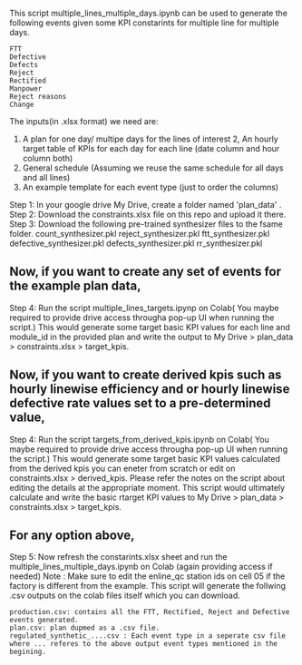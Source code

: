This script  multiple_lines_multiple_days.ipynb can be used to generate the following events given some KPI constarints for multiple line for multiple days.

    FTT
    Defective
    Defects
    Reject
    Rectified
    Manpower
    Reject reasons
    Change

The inputs(in .xlsx format) we need are:

1. A plan for one day/ multipe days for the lines of interest
2, An hourly target table of KPIs for each day for each line (date column and hour column both)
3. General schedule (Assuming we reuse the same schedule for all days and all lines)
4. An example template for each event type (just to order the columns)


Step 1: In your google drive My Drive, create a folder named 'plan_data' .
Step 2: Download the constraints.xlsx file on this repo and upload it there.
Step 3: Download the following pre-trained synthesizer files to the fsame folder.
    count_synthesizer.pkl
    reject_synthesizer.pkl
    ftt_synthesizer.pkl
    defective_synthesizer.pkl
    defects_synthesizer.pkl
    rr_synthesizer.pkl

Now, if you want to create any set of events for the example plan data, 
-----------------------------------------------------------------------

Step 4: Run the script multiple_lines_targets.ipynp on Colab( You maybe required to provide drive access througha pop-up
UI when running the script.) This would generate some target basic KPI values for each line and module_id in the provided plan
and write the output to My Drive > plan_data > constraints.xlsx > target_kpis.

Now, if you want to create derived kpis such as hourly linewise efficiency and or hourly linewise defective rate values set to a pre-determined value, 
------------------------------------------------------------------------------------------------------------------------------------------------------
Step 4: Run the script targets_from_derived_kpis.ipynb on Colab( You maybe required to provide drive access througha pop-up
UI when running the script.) This would generate some target basic KPI values calculated from the derived kpis you can eneter from scratch or edit on 
constraints.xlsx > derived_kpis. Please refer the notes on the script about editing the details at the appropriate moment. This script would ultimately
calculate and write the basic rtarget KPI values to My Drive > plan_data > constraints.xlsx > target_kpis.


For any option above,
----------------------

Step 5: Now refresh the constarints.xlsx sheet and run the multiple_lines_multiple_days.ipynb on Colab (again providing access if needed)
Note : Make sure to edit the enline_qc station ids on cell 05 if the factory is different from the example. This script will generate the follwing .csv outputs on the colab files itself which you can download. 

    production.csv: contains all the FTT, Rectified, Reject and Defective events generated.
    plan.csv: plan dupmed as a .csv file. 
    regulated_synthetic_....csv : Each event type in a seperate csv file where ... referes to the above output event types mentioned in the begining.
    
    
    







